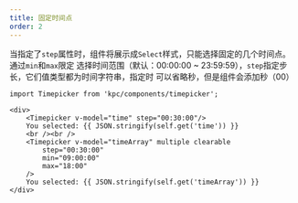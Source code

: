 ```yaml
---
title: 固定时间点
order: 2
---
```


当指定了`step`属性时，组件将展示成`Select`样式，只能选择固定的几个时间点。通过`min`和`max`限定
选择时间范围（默认：00:00:00 ~ 23:59:59），`step`指定步长，它们值类型都为时间字符串，指定时
可以省略秒，但是组件会添加秒（00）

```vdt
import Timepicker from 'kpc/components/timepicker';

<div>
    <Timepicker v-model="time" step="00:30:00"/>
    You selected: {{ JSON.stringify(self.get('time')) }}
    <br /><br />
    <Timepicker v-model="timeArray" multiple clearable
        step="00:30:00" 
        min="09:00:00"
        max="18:00"
    />
    You selected: {{ JSON.stringify(self.get('timeArray')) }}
</div>
```

